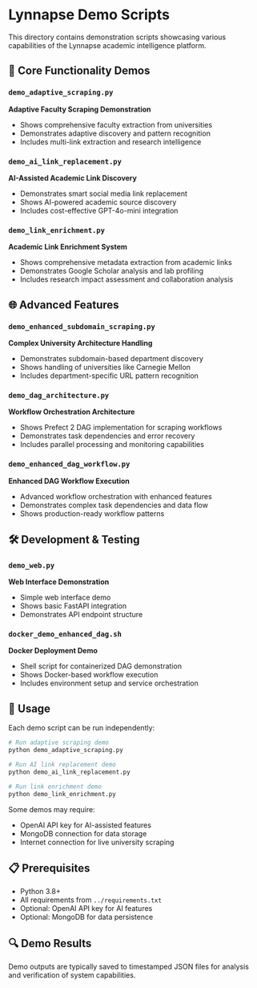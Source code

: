 # Lynnapse Demo Scripts

This directory contains demonstration scripts showcasing various capabilities of the Lynnapse academic intelligence platform.

## 🚀 Core Functionality Demos

### `demo_adaptive_scraping.py`
**Adaptive Faculty Scraping Demonstration**
- Shows comprehensive faculty extraction from universities
- Demonstrates adaptive discovery and pattern recognition
- Includes multi-link extraction and research intelligence

### `demo_ai_link_replacement.py`
**AI-Assisted Academic Link Discovery**
- Demonstrates smart social media link replacement
- Shows AI-powered academic source discovery
- Includes cost-effective GPT-4o-mini integration

### `demo_link_enrichment.py`
**Academic Link Enrichment System**
- Shows comprehensive metadata extraction from academic links
- Demonstrates Google Scholar analysis and lab profiling
- Includes research impact assessment and collaboration analysis

## 🌐 Advanced Features

### `demo_enhanced_subdomain_scraping.py`
**Complex University Architecture Handling**
- Demonstrates subdomain-based department discovery
- Shows handling of universities like Carnegie Mellon
- Includes department-specific URL pattern recognition

### `demo_dag_architecture.py`
**Workflow Orchestration Architecture**
- Shows Prefect 2 DAG implementation for scraping workflows
- Demonstrates task dependencies and error recovery
- Includes parallel processing and monitoring capabilities

### `demo_enhanced_dag_workflow.py`
**Enhanced DAG Workflow Execution**
- Advanced workflow orchestration with enhanced features
- Demonstrates complex task dependencies and data flow
- Shows production-ready workflow patterns

## 🛠️ Development & Testing

### `demo_web.py`
**Web Interface Demonstration**
- Simple web interface demo
- Shows basic FastAPI integration
- Demonstrates API endpoint structure

### `docker_demo_enhanced_dag.sh`
**Docker Deployment Demo**
- Shell script for containerized DAG demonstration
- Shows Docker-based workflow execution
- Includes environment setup and service orchestration

## 🎯 Usage

Each demo script can be run independently:

```bash
# Run adaptive scraping demo
python demo_adaptive_scraping.py

# Run AI link replacement demo  
python demo_ai_link_replacement.py

# Run link enrichment demo
python demo_link_enrichment.py
```

Some demos may require:
- OpenAI API key for AI-assisted features
- MongoDB connection for data storage
- Internet connection for live university scraping

## 📋 Prerequisites

- Python 3.8+
- All requirements from `../requirements.txt`
- Optional: OpenAI API key for AI features
- Optional: MongoDB for data persistence

## 🔍 Demo Results

Demo outputs are typically saved to timestamped JSON files for analysis and verification of system capabilities. 